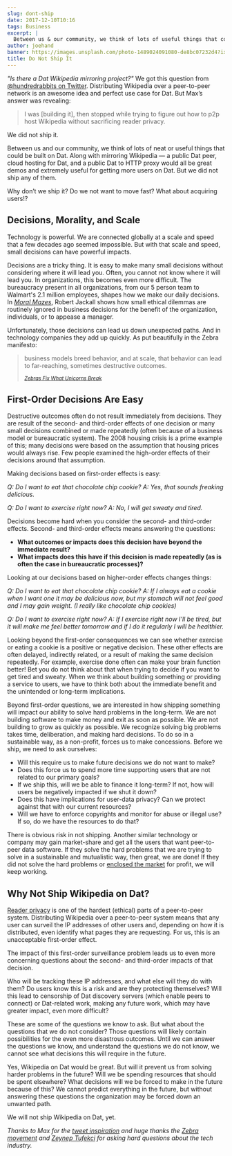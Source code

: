 ```yaml
---
slug: dont-ship
date: 2017-12-10T10:16
tags: Business
excerpt: |
  Between us & our community, we think of lots of useful things that could be built on Dat. But we do not ship many of them. Why not? Because good decisions are hard!
author: joehand
banner: https://images.unsplash.com/photo-1489024091080-de8bc07232d4?ixlib=rb-0.3.5&q=80&fm=jpg&crop=entropy&cs=tinysrgb&w=1080&fit=max&s=f034f4644ad124f918c9ea170ff5ba07
title: Do Not Ship It
---
```


*"Is there a Dat Wikipedia mirroring project?"* We got this question from [@hundredrabbits on Twitter](https://twitter.com/hundredrabbits/status/939340309011382272). Distributing Wikipedia over a peer-to-peer network is an awesome idea and perfect use case for Dat. But Max’s answer was revealing: 

> I was [building it], then stopped while trying to figure out how to p2p host Wikipedia without sacrificing reader privacy.

We did not ship it.

Between us and our community, we think of lots of neat or useful things that could be built on Dat. Along with mirroring Wikipedia — a public Dat peer, cloud hosting for Dat, and a public Dat to HTTP proxy would all be great demos and extremely useful for getting more users on Dat. But we did not ship any of them.

Why don’t we ship it? Do we not want to move fast? What about acquiring users!?

## Decisions, Morality, and Scale

Technology is powerful. We are connected globally at a scale and speed that a few decades ago seemed impossible. But with that scale and speed, small decisions can have powerful impacts.

Decisions are a tricky thing. It is easy to make many small decisions without considering where it will lead you. Often, you cannot not know where it will lead you. In organizations, this becomes even more difficult. The bureaucracy present in all organizations, from our 5 person team to Walmart's 2.1 million employees, shapes how we make our daily decisions. In *[Moral Mazes](https://en.wikipedia.org/wiki/Moral_Mazes)*, Robert Jackall shows how small ethical dilemmas are routinely ignored in business decisions for the benefit of the organization, individuals, or to appease a manager.

Unfortunately, those decisions can lead us down unexpected paths. And in technology companies they add up quickly. As put beautifully in the Zebra manifesto:

> business models breed behavior, and at scale, that behavior can lead to far-reaching, sometimes destructive outcomes.
>
> *<small>[Zebras Fix What Unicorns Break](https://medium.com/@sexandstartups/zebrasfix-c467e55f9d96)</small>*

## First-Order Decisions Are Easy

Destructive outcomes often do not result immediately from decisions. They are result of the second- and third-order effects of one decision or many small decisions combined or made repeatedly (often because of a business model or bureaucratic system). The 2008 housing crisis is a prime example of this; many decisions were based on the assumption that housing prices would always rise. Few people examined the high-order effects of their decisions around that assumption.

Making decisions based on first-order effects is easy: 

*Q: Do I want to eat that chocolate chip cookie?*
*A: Yes, that sounds freaking delicious.*

*Q: Do I want to exercise right now?*
*A: No, I will get sweaty and tired.*

Decisions become hard when you consider the second- and third-order effects. Second- and third-order effects means answering the questions: 

* **What outcomes or impacts does this decision have beyond the immediate result?**
* **What impacts does this have if this decision is made repeatedly (as is often the case in bureaucratic processes)?**

Looking at our decisions based on higher-order effects changes things:

*Q: Do I want to eat that chocolate chip cookie?*
*A: If I always eat a cookie when I want one it may be delicious now, but my stomach will not feel good and I may gain weight. (I really like chocolate chip cookies)*

*Q: Do I want to exercise right now?*
*A: If I exercise right now I’ll be tired, but it will make me feel better tomorrow and if I do it regularly I will be healthier.*

Looking beyond the first-order consequences we can see whether exercise or eating a cookie is a positive or negative decision. These other effects are often delayed, indirectly related, or a result of making the same decision repeatedly. For example, exercise done often can make your brain function better! Bet you do not think about that when trying to decide if you want to get tired and sweaty. When we think about building something or providing a service to users, we have to think both about the immediate benefit and the unintended or long-term implications.

Beyond first-order questions, we are interested in how shipping something will impact our ability to solve hard problems in the long-term. We are not building software to make money and exit as soon as possible. We are not building to grow as quickly as possible. We recognize solving big problems takes time, deliberation, and making hard decisions. To do so in a sustainable way, as a non-profit, forces us to make concessions. Before we ship, we need to ask ourselves:

* Will this require us to make future decisions we do not want to make? 
* Does this force us to spend more time supporting users that are not related to our primary goals?
* If we ship this, will we be able to finance it long-term? If not, how will users be negatively impacted if we shut it down?
* Does this have implications for user-data privacy? Can we protect against that with our current resources? 
* Will we have to enforce copyrights and monitor for abuse or illegal use? If so, do we have the resources to do that?

There is obvious risk in not shipping. Another similar technology or company may gain market-share and get all the users that want peer-to-peer data software. If they solve the hard problems that we are trying to solve in a sustainable and mutualistic way, then great, we are done! If they did not solve the hard problems or [enclosed the market](/dat-commons/) for profit, we will keep working.

## Why Not Ship Wikipedia on Dat?

[Reader privacy](/reader-privacy-on-the-p2p-web/) is one of the hardest (ethical) parts of a peer-to-peer system. Distributing Wikipedia over a peer-to-peer system means that any user can surveil the IP addresses of other users and, depending on how it is distributed, even identify what pages they are requesting. For us, this is an unacceptable first-order effect.

The impact of this first-order surveillance problem leads us to even more concerning questions about the second- and third-order impacts of that decision.

Who will be tracking these IP addresses, and what else will they do with them? Do users know this is a risk and are they protecting themselves? Will this lead to censorship of Dat discovery servers (which enable peers to connect) or Dat-related work, making any future work, which may have greater impact, even more difficult? 

These are some of the questions we know to ask. But what about the questions that we do not consider? Those questions will likely contain possibilities for the even more disastrous outcomes. Until we can answer the questions we know, and understand the questions we do not know, we cannot see what decisions this will require in the future.

Yes, Wikipedia on Dat would be great. But will it prevent us from solving harder problems in the future? Will we be spending resources that should be spent elsewhere? What decisions will we be forced to make in the future because of this? We cannot predict everything in the future, but without answering these questions the organization may be forced down an unwanted path.

We will not ship Wikipedia on Dat, yet.

*Thanks to Max for the [tweet inspiration](https://twitter.com/denormalize/status/939347409124990976) and huge thanks the [Zebra movement](https://www.zebrasunite.com/) and [Zeynep Tufekci](https://twitter.com/zeynep) for asking hard questions about the tech industry.*


